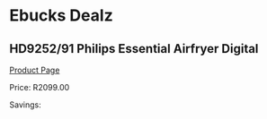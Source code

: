 
# Ebucks Dealz
## HD9252/91 Philips Essential Airfryer Digital
[Product Page](https://www.ebucks.com/web/shop/productSelected.do?prodId=1165767367&catId=1157659933)

Price: R2099.00

Savings: 


	